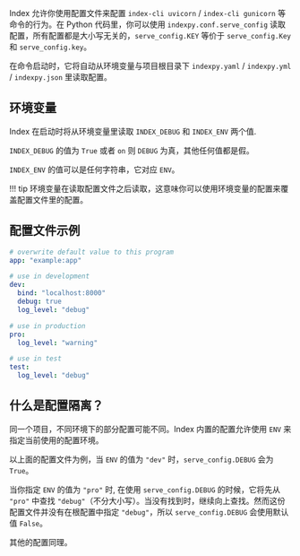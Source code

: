 Index 允许你使用配置文件来配置 `index-cli uvicorn` / `index-cli gunicorn` 等命令的行为。在 Python 代码里，你可以使用 `indexpy.conf.serve_config` 读取配置，所有配置都是大小写无关的，`serve_config.KEY` 等价于 `serve_config.Key` 和 `serve_config.key`。

在命令启动时，它将自动从环境变量与项目根目录下 `indexpy.yaml` / `indexpy.yml` / `indexpy.json` 里读取配置。

## 环境变量

Index 在启动时将从环境变量里读取 `INDEX_DEBUG` 和 `INDEX_ENV` 两个值.

`INDEX_DEBUG` 的值为 `True` 或者 `on` 则 `DEBUG` 为真，其他任何值都是假。

`INDEX_ENV` 的值可以是任何字符串，它对应 `ENV`。

!!! tip
    环境变量在读取配置文件之后读取，这意味你可以使用环境变量的配置来覆盖配置文件里的配置。

## 配置文件示例

```yaml
# overwrite default value to this program
app: "example:app"

# use in development
dev:
  bind: "localhost:8000"
  debug: true
  log_level: "debug"

# use in production
pro:
  log_level: "warning"

# use in test
test:
  log_level: "debug"
```

## 什么是配置隔离？

同一个项目，不同环境下的部分配置可能不同。Index 内置的配置允许使用 `ENV` 来指定当前使用的配置环境。

以上面的配置文件为例，当 `ENV` 的值为 `"dev"` 时，`serve_config.DEBUG` 会为 `True`。

当你指定 `ENV` 的值为 `"pro"` 时, 在使用 `serve_config.DEBUG` 的时候，它将先从 `"pro"` 中查找 `"debug"`（不分大小写）。当没有找到时，继续向上查找。然而这份配置文件并没有在根配置中指定 `"debug"`，所以 `serve_config.DEBUG` 会使用默认值 `False`。

其他的配置同理。 
